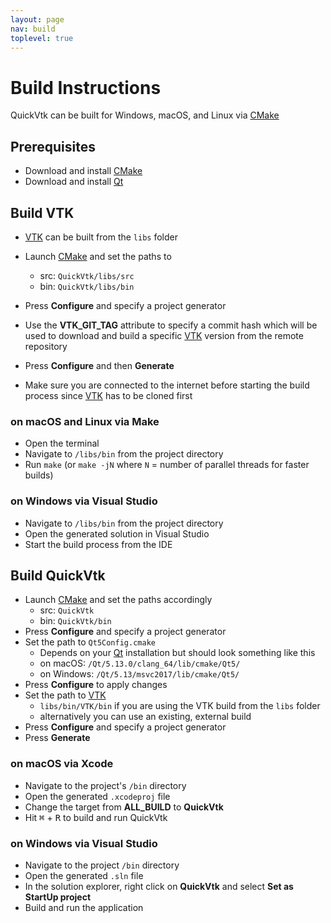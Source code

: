 ```yaml
---
layout: page
nav: build
toplevel: true
---
```


# Build Instructions
QuickVtk can be built for Windows, macOS, and Linux via [CMake](https://cmake.org/)

## Prerequisites
- Download and install [CMake](https://cmake.org/)
- Download and install [Qt](https://www.qt.io/)

## Build VTK
- [VTK](https://vtk.org/) can be built from the `libs` folder
- Launch [CMake](https://cmake.org/) and set the paths to
  - src: `QuickVtk/libs/src`
  - bin: `QuickVtk/libs/bin`

- Press **Configure** and specify a project generator
- Use the **VTK_GIT_TAG** attribute to specify a commit hash which will be used to download and build a specific [VTK](https://vtk.org/) version from the remote repository
- Press **Configure** and then **Generate**
- Make sure you are connected to the internet before starting the build process since [VTK](https://vtk.org/) has to be cloned first

### on macOS and Linux via Make
- Open the terminal
- Navigate to `/libs/bin` from the project directory
- Run `make` (or `make -jN` where `N` = number of parallel threads for faster builds)

### on Windows via Visual Studio
- Navigate to `/libs/bin` from the project directory
- Open the generated solution in Visual Studio
- Start the build process from the IDE

## Build QuickVtk
- Launch [CMake](https://cmake.org/) and set the paths accordingly
  - src: `QuickVtk`
  - bin: `QuickVtk/bin`
- Press **Configure** and specify a project generator
- Set the path to `Qt5Config.cmake`
  - Depends on your [Qt](https://www.qt.io/) installation but should look something like this
  - on macOS: `/Qt/5.13.0/clang_64/lib/cmake/Qt5/`
  - on Windows: `/Qt/5.13/msvc2017/lib/cmake/Qt5/`
- Press **Configure** to apply changes
- Set the path to [VTK](https://vtk.org/)
  - `libs/bin/VTK/bin` if you are using the VTK build from the `libs` folder
  - alternatively you can use an existing, external build
- Press **Configure** and specify a project generator
- Press **Generate**

### on macOS via Xcode
- Navigate to the project's `/bin` directory
- Open the generated `.xcodeproj` file
- Change the target from **ALL_BUILD** to **QuickVtk**
- Hit <kbd>⌘</kbd> + <kbd>R</kbd> to build and run QuickVtk

### on Windows via Visual Studio
- Navigate to the project `/bin` directory
- Open the generated `.sln` file
- In the solution explorer, right click on **QuickVtk** and select **Set as StartUp project**
- Build and run the application
